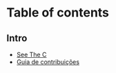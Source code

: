 # Table of contents

## Intro

* [See The C](README.md)
* [Guia de contribuições](intro/guia-de-contribuicoes.md)
